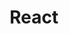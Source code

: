 ---
layout: topic
title: React
type: topic
description: >
    React is a popular JavaScript library for building user interfaces, especially single-page applications (SPAs). It allows developers to create reusable components and manage the state of an application efficiently through a virtual DOM. React's declarative approach simplifies UI development and is widely adopted in modern web development.
num: 9
draft: 0
start_date: 2025-03-19
lectures: [17, 18]
tutorials: [8, 9]
---